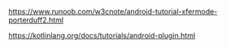 https://www.runoob.com/w3cnote/android-tutorial-xfermode-porterduff2.html


https://kotlinlang.org/docs/tutorials/android-plugin.html